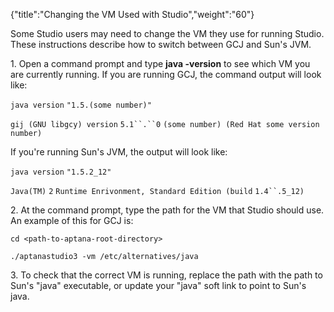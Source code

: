 {"title":"Changing the VM Used with Studio","weight":"60"} 

Some Studio users may need to change the VM they use for running Studio. These instructions describe how to switch between GCJ and Sun's JVM.

1\. Open a command prompt and type **java -version** to see which VM you are currently running. If you are running GCJ, the command output will look like:

`java version` `"1.5.(some number)"`

`gij (GNU libgcy) version` `5.1``.``0` `(some number) (Red Hat some version number)`

If you're running Sun's JVM, the output will look like:

`java version` `"1.5.2_12"`

`Java(TM)` `2` `Runtime Enrivonment, Standard Edition (build` `1.4``.5_12)`

2\. At the command prompt, type the path for the VM that Studio should use. An example of this for GCJ is:

`cd <path-to-aptana-root-directory>`

`./aptanastudio3 -vm /etc/alternatives/java`

3\. To check that the correct VM is running, replace the path with the path to Sun's "java" executable, or update your "java" soft link to point to Sun's java.